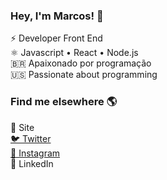 <h3>Hey, I'm Marcos! 👋</h3>
⚡ Developer Front End <br/>
⚛ Javascript • React • Node.js <br/>
🇧🇷 Apaixonado por programação <br/>
🇺🇸 Passionate about programming <br/>

<h3>Find me elsewhere 🌎 </h3>
🚀 Site <br/>
<a href="https://twitter.com/iamdevmarcos/" target="_blank">🐦 Twitter <a/><br/>
<a href="https://www.instagram.com/imarcos.andre/" target="_blank">📸 Instagram </a><br/>
💼 LinkedIn
